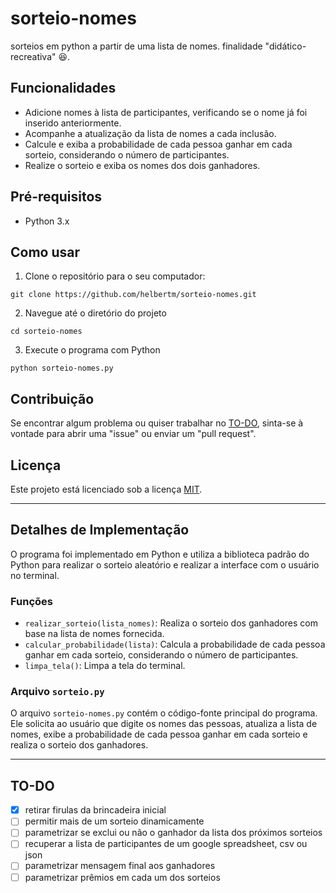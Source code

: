 # sorteio-nomes
sorteios em python a partir de uma lista de nomes. finalidade "didático-recreativa" 😆.

## Funcionalidades

- Adicione nomes à lista de participantes, verificando se o nome já foi inserido anteriormente.
- Acompanhe a atualização da lista de nomes a cada inclusão.
- Calcule e exiba a probabilidade de cada pessoa ganhar em cada sorteio, considerando o número de participantes.
- Realize o sorteio e exiba os nomes dos dois ganhadores.

## Pré-requisitos

- Python 3.x

## Como usar

1. Clone o repositório para o seu computador:

```shell
git clone https://github.com/helbertm/sorteio-nomes.git
```

2. Navegue até o diretório do projeto
```shell
cd sorteio-nomes
```

3. Execute o programa com Python
```shell
python sorteio-nomes.py
```

## Contribuição
Se encontrar algum problema ou quiser trabalhar no [TO-DO](#to-do), sinta-se à vontade para abrir uma "issue" ou enviar um "pull request".

## Licença

Este projeto está licenciado sob a licença [MIT](LICENSE).

---

## Detalhes de Implementação

O programa foi implementado em Python e utiliza a biblioteca padrão do Python para realizar o sorteio aleatório e realizar a interface com o usuário no terminal.

### Funções

- `realizar_sorteio(lista_nomes)`: Realiza o sorteio dos ganhadores com base na lista de nomes fornecida.
- `calcular_probabilidade(lista)`: Calcula a probabilidade de cada pessoa ganhar em cada sorteio, considerando o número de participantes.
- `limpa_tela()`: Limpa a tela do terminal.

### Arquivo `sorteio.py`

O arquivo `sorteio-nomes.py` contém o código-fonte principal do programa. Ele solicita ao usuário que digite os nomes das pessoas, atualiza a lista de nomes, exibe a probabilidade de cada pessoa ganhar em cada sorteio e realiza o sorteio dos ganhadores.

---


## TO-DO
- [x] retirar firulas da brincadeira inicial
- [ ] permitir mais de um sorteio dinamicamente
- [ ] parametrizar se exclui ou não o ganhador da lista dos próximos sorteios
- [ ] recuperar a lista de participantes de um google spreadsheet, csv ou json
- [ ] parametrizar mensagem final aos ganhadores
- [ ] parametrizar prêmios em cada um dos sorteios
